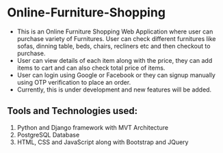 # Online-Furniture-Shopping
* This is an Online Furniture Shopping Web Application where user can purchase variety of Furnitures. User can check different furnitures like sofas, dinning table, beds, chairs, recliners etc and then checkout to purchase.
* User can view details of each item along with the price, they can add items to cart and can also check total price of items.
* User can login using Google or Facebook or they can signup manually using OTP verification to place an order.
* Currently, this is under development and new features will be added.


## Tools and Technologies used:
1. Python and Django framework with MVT Architecture
2. PostgreSQL Database
3. HTML, CSS and JavaScript along with Bootstrap and JQuery
